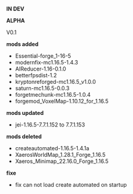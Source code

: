 **IN DEV**

**ALPHA**

V0.1

**mods added**

* Essential-forge_1-16-5
* modernfix-mc1.16.5-1.4.3
* AIReducer-1.16-0.1.0
* betterfpsdist-1.2
* kryptonreforged-mc1.16.5_v1.0.0
* saturn-mc1.16.5-0.0.3
* forgetmechunk-mc1.16.5-1.0.4
* forgemod_VoxelMap-1.10.12_for_1.16.5

**mods updated**

* jei-1.16.5-7.7.1.152 to 7.7.1.153

**mods deleted**

* createautomated-1.16.5-1.4.1a
* XaerosWorldMap_1.28.1_Forge_1.16.5
* Xaeros_Minimap_22.16.0_Forge_1.16.5

**fixe**

* fix can not load create automated on startup